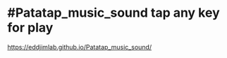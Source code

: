 
#Patatap_music_sound
tap any key for play
=======

https://eddjimlab.github.io/Patatap_music_sound/

